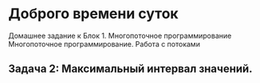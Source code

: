 # Доброго времени суток
Домашнее задание к Блок 1. Многопоточное программирование
Многопоточное программирование. Работа с потоками
## Задача 2: Максимальный интервал значений.